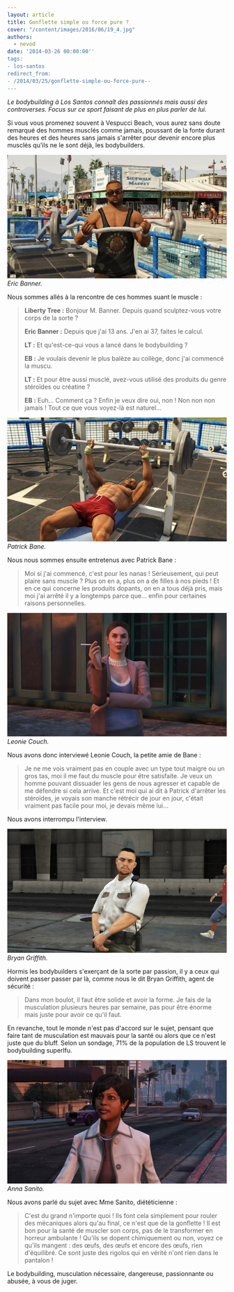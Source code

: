```yaml
---
layout: article
title: Gonflette simple ou force pure ?
cover: "/content/images/2016/06/19_4.jpg"
authors:
  - nevod
date: '2014-03-26 00:00:00''
tags:
- los-santos
redirect_from:
- /2014/03/25/gonflette-simple-ou-force-pure--
---
```


_Le bodybuilding à Los Santos connaît des passionnés mais aussi des controverses. Focus sur ce sport faisant de plus en plus parler de lui._

Si vous vous promenez souvent à Vespucci Beach, vous aurez sans doute remarqué des hommes musclés comme jamais, poussant de la fonte durant des heures et des heures sans jamais s'arrêter pour devenir encore plus musclés qu'ils ne le sont déjà, les bodybuilders.

![Eric Banner.](/content/images/2016/06/19_3.jpg)
_Eric Banner._

Nous sommes allés à la rencontre de ces hommes suant le muscle :

> **Liberty Tree :** Bonjour M. Banner. Depuis quand sculptez-vous votre corps de la sorte ?
> 
> **Eric Banner :** Depuis que j'ai 13 ans. J'en ai 37, faites le calcul.
> 
> **LT :** Et qu'est-ce-qui vous a lancé dans le bodybuilding ?
> 
> **EB :** Je voulais devenir le plus balèze au collège, donc j'ai commencé la muscu.
> 
> **LT :** Et pour être aussi musclé, avez-vous utilisé des produits du genre stéroïdes ou créatine ?
> 
> **EB :** Euh... Comment ça ? Enfin je veux dire oui, non ! Non non non jamais ! Tout ce que vous voyez-là est naturel...

![Patrick Bane.](/content/images/2016/06/19_2.jpg)
_Patrick Bane._

Nous nous sommes ensuite entretenus avec Patrick Bane :

> Moi si j'ai commencé, c'est pour les nanas ! Sérieusement, qui peut plaire sans muscle ? Plus on en a, plus on a de filles à nos pieds ! Et en ce qui concerne les produits dopants, on en a tous déjà pris, mais moi j'ai arrêté il y a longtemps parce que... enfin pour certaines raisons personnelles.

![Leonie Couch.](/content/images/2016/06/19.jpg)
_Leonie Couch._

Nous avons donc interviewé Leonie Couch, la petite amie de Bane :

> Je ne me vois vraiment pas en couple avec un type tout maigre ou un gros tas, moi il me faut du muscle pour être satisfaite. Je veux un homme pouvant dissuader les gens de nous agresser et capable de me défendre si cela arrive. Et c'est moi qui ai dit à Patrick d'arrêter les stéroïdes, je voyais son manche rétrécir de jour en jour, c'était vraiment pas facile pour moi, je devais même lui...

Nous avons interrompu l'interview.

![Bryan Griffith.](/content/images/2016/06/17_3.jpg)
_Bryan Griffith._

Hormis les bodybuilders s'exerçant de la sorte par passion, il y a ceux qui doivent passer passer par là, comme nous le dit Bryan Griffith, agent de sécurité :

> Dans mon boulot, il faut être solide et avoir la forme. Je fais de la musculation plusieurs heures par semaine, pas pour être énorme mais juste pour avoir ce qu'il faut.

En revanche, tout le monde n'est pas d'accord sur le sujet, pensant que faire tant de musculation est mauvais pour la santé ou alors que ce n'est juste que du bluff. Selon un sondage, 71% de la population de LS trouvent le bodybuilding superlfu.

![Anna Sanito.](/content/images/2016/06/19_1.jpg)
_Anna Sanito._

Nous avons parlé du sujet avec Mme Sanito, diététicienne :

> C'est du grand n'importe quoi ! Ils font cela simplement pour rouler des mécaniques alors qu'au final, ce n'est que de la gonflette ! Il est bon pour la santé de muscler son corps, pas de le transformer en horreur ambulante ! Qu'ils se dopent chimiquement ou non, voyez ce qu'ils mangent : des œufs, des œufs et encore des œufs, rien d'équilibré. Ce sont juste des rigolos qui en vérité n'ont rien dans le pantalon !

Le bodybuilding, musculation nécessaire, dangereuse, passionnante ou abusée, à vous de juger.